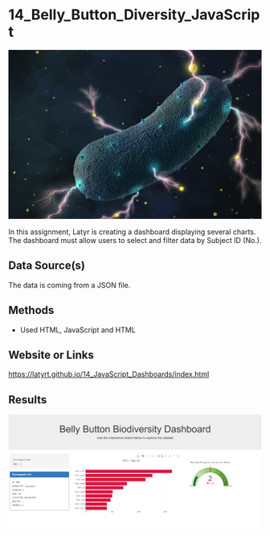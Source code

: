 # 14_Belly_Button_Diversity_JavaScript 

<p align="center">
  <img src="bacteria.jpg">
</p>

In this assignment, Latyr is creating a dashboard displaying several charts. The dashboard must allow users to select and filter data by Subject ID (No.).

## Data Source(s)
The data is coming from a JSON file.

## Methods
* Used HTML, JavaScript and HTML

## Website or Links
https://latyrt.github.io/14_JavaScript_Dashboards/index.html

## Results
![GitHub Logo](Charts.png)
